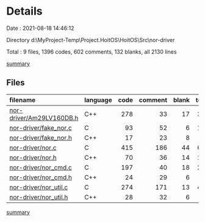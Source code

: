 # Details

Date : 2021-08-18 14:46:12

Directory d:\MyProject-Temp\Project.HoitOS\HoitOS\Src\nor-driver

Total : 9 files,  1396 codes, 602 comments, 132 blanks, all 2130 lines

[summary](results.md)

## Files
| filename | language | code | comment | blank | total |
| :--- | :--- | ---: | ---: | ---: | ---: |
| [nor-driver/Am29LV160DB.h](/nor-driver/Am29LV160DB.h) | C++ | 278 | 33 | 17 | 328 |
| [nor-driver/fake_nor.c](/nor-driver/fake_nor.c) | C | 93 | 52 | 6 | 151 |
| [nor-driver/fake_nor.h](/nor-driver/fake_nor.h) | C++ | 17 | 23 | 8 | 48 |
| [nor-driver/nor.c](/nor-driver/nor.c) | C | 415 | 186 | 44 | 645 |
| [nor-driver/nor.h](/nor-driver/nor.h) | C++ | 70 | 36 | 14 | 120 |
| [nor-driver/nor_cmd.c](/nor-driver/nor_cmd.c) | C | 197 | 40 | 18 | 255 |
| [nor-driver/nor_cmd.h](/nor-driver/nor_cmd.h) | C++ | 24 | 29 | 6 | 59 |
| [nor-driver/nor_util.c](/nor-driver/nor_util.c) | C | 274 | 171 | 13 | 458 |
| [nor-driver/nor_util.h](/nor-driver/nor_util.h) | C++ | 28 | 32 | 6 | 66 |

[summary](results.md)